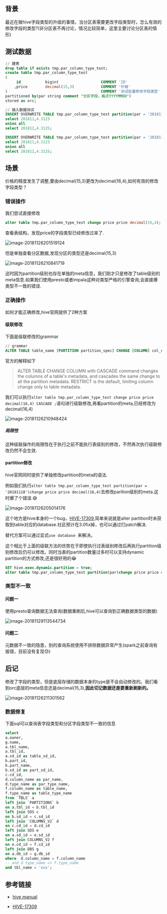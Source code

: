 ## 背景

最近在做hive字段类型的升级的事情，当分区表需要更改字段类型时，怎么有效的修改字段的类型?(非分区表不再讨论，情况比较简单，这里主要讨论分区表的情形)

## 测试数据

```sql
// 建表
drop table if exists tmp.par_column_type_test;
create table tmp.par_column_type_test
(
     id           bigint                   COMMENT 'ID'
    ,price        decimal(15,3)            COMMENT '价格'
) 	                                       COMMENT '测试批量修改字段类型'
partitioned by(par string comment "分区字段，格式YYYYMMDD")
stored as orc;

// 插入数据测试
INSERT OVERWRITE TABLE tmp.par_column_type_test partition(par = '20181118')
select 201811,4.3123
union all
select 201812,4.3125;

INSERT OVERWRITE TABLE tmp.par_column_type_test partition(par = '20181117')
select 201811,4.3123
union all
select 201812,4.3125;
```

## 场景

价格的精度发生了调整,要由decimal(15,3)更改为decimal(16,4),如何有效的修改字段类型？

### 错误操作

我们尝试直接修改

```sql
alter table tmp.par_column_type_test change price price decimal(16,4);
```

查看表结构，发现price的字段类型已经修改过来了.

![image-20181126201519124](https://ws4.sinaimg.cn/large/006tNbRwgy1fxlq7rdh6wj314e0bwgpq.jpg)

但是单独查看分区数据,发现分区的类型还是decimal(15,3)

![image-20181126210841719](https://ws2.sinaimg.cn/large/006tNbRwgy1fxlrr5s7twj31ds0hsdq3.jpg)

这时因为partition级别也存在单独的meta信息，我们刚才只是修改了table级别的meta信息.如果我们使用presto或者impala这种对类型严格的引擎查询,会直接爆类型不一致的错误.

### 正确操作

如何才能正确修改,hive官网提供了2种方案

#### 级联修改

下面是级联修改的grammar

```sql
// grammar
ALTER TABLE table_name [PARTITION partition_spec] CHANGE [COLUMN] col_old_name col_new_name column_type [COMMENT col_comment] [FIRST|AFTER column_name] [CASCADE|RESTRICT];
```

官方的解释如下

> ALTER TABLE CHANGE COLUMN with CASCADE command changes the columns of a table's metadata, and cascades the same change to all the partition metadata. RESTRICT is the default, limiting column change only to table metadata.

我们可以执行`alter table tmp.par_column_type_test change price price decimal(16,4) CASCADE ;`语句进行级联修改,再看partition的meta,已经修改为decimal(16,4)

![image-20181126210948424](https://ws4.sinaimg.cn/large/006tNbRwgy1fxlrsawpylj31je0j4akq.jpg)

##### 局限性

这种级联操作的局限性在于执行之前不能执行表级别的修改，不然再次执行级联修改仍然不会生效.

#### partition修改

hive官网同时提供了单独修改partition的meta的语法.

例如我们执行`alter table tmp.par_column_type_test partition(par = '20181118')change price price decimal(16,4)`去修改parition级别的meta.这时爆了个错误.😅

![image-20181126205014176](https://ws1.sinaimg.cn/large/006tNbRwgy1fxlr7y2mn4j321s03amzz.jpg)

这个地方是hive本身的一个bug，[HIVE-17309](https://issues.apache.org/jira/browse/HIVE-17309?jql=project%20%3D%20HIVE%20AND%20text%20~%20%22unable%20to%20alter%20partition%22),简单来说就是alter partition时未获取到table对应的database.社区预计在3.0fix掉，也可以通过打patch解决.

替代方案可以通过显式`use database `来解决。

这个相比于上面的级联方法的优势在于即使执行过表级别修改后再执行partition级别修改后仍可以修改。同时当表的partition数量过多时可以支持dynamic partition的方式修改,还是很好用的😂

```sql
SET hive.exec.dynamic.partition = true;
alter table tmp.par_column_type_test partition(par)change price price decimal(16,4)
```

### 类型不一致

#### 问题一

使用presto查询数据无法查询(数据重刷后,hive可以查询到正确数据类型的数据)

![image-20181129113544734](https://ws2.sinaimg.cn/large/006tNbRwgy1fxos23umb5j326q09mn6a.jpg)

#### 问题二

元数据不一致的隐患，别的查询系统使用不排除数据异常产生(spark之前查询有报错，目前没有复现😓)



## 后记

修改了字段的类型，但是底层存储的数据本身的type是不会自动修改的。我们看到orc底层的meta信息还是decimal(15,3),**因此切记数据还是要重新刷新的。**

![image-20181126211301562](https://ws3.sinaimg.cn/large/006tNbRwgy1fxlrvnr7rmj32420kqwvj.jpg)

### 数据修复

下面sql可以查询表字段类型和分区字段类型不一致的信息

```sql
select
a.owner,
g.name,
a.tbl_name,
a.tbl_id,
a.sd_id as table_sd_id,
b.part_id,
b.part_name,
b.sd_id as part_sd_id,
c.cd_id,
d.column_name as par_name,
d.type_name as par_type_name,
f.column_name as table_name,
f.type_name as table_type_name
from `TBLS` a 
left join `PARTITIONS` b 
on a.tbl_id = b.tbl_id
left join SDS c 
on b.sd_id = c.sd_id
left join `COLUMNS_V2` d 
on c.cd_id = d.cd_id
left join SDS e 
on a.sd_id = e.sd_id
left join COLUMNS_V2 f 
on e.cd_id = f.cd_id
left join DBS g 
on a.db_id = g.db_id
where  d.column_name = f.column_name 
-- and d.type_name <> f.type_name   
and tbl_name = 'xxx';
```



## 参考链接

- [hive manual](https://cwiki.apache.org/confluence/display/Hive/LanguageManual+DDL#LanguageManualDDL-AlterPartition)

- [HIVE-17309](https://issues.apache.org/jira/browse/HIVE-17309?jql=project%20%3D%20HIVE%20AND%20text%20~%20%22unable%20to%20alter%20partition%22)





